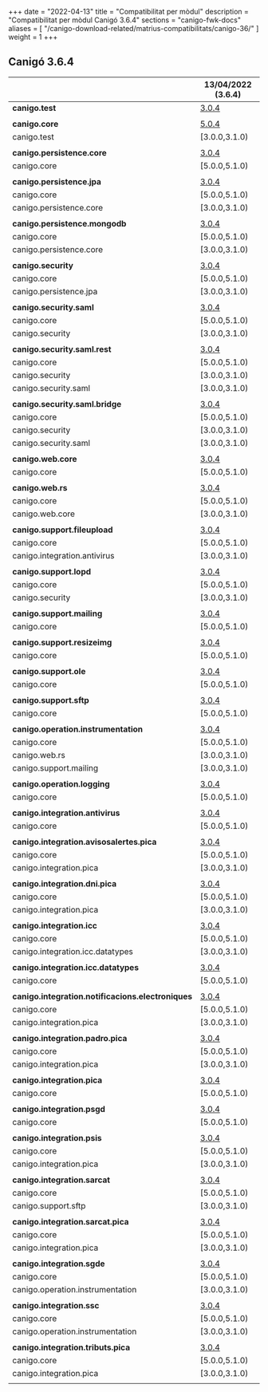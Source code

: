+++
date        = "2022-04-13"
title       = "Compatibilitat per mòdul"
description = "Compatibilitat per mòdul Canigó 3.6.4"
sections    = "canigo-fwk-docs"
aliases = [
    "/canigo-download-related/matrius-compatibilitats/canigo-36/"
]
weight      = 1
+++

## Canigó 3.6.4

|                                                   		| 13/04/2022 (3.6.4)																														|
|---------------------------------------------------		|------------------																															|
| **canigo.test**                                   		| [3.0.4](/canigo-fwk-docs/documentacio-llibreries/canigo.test/3.0.4/)  							|
|                                                   		|               																																|
| **canigo.core**                                   		| [5.0.4](/canigo-fwk-docs/documentacio-llibreries/canigo.core/5.0.4/)  							|
| canigo.test                                       		| [3.0.0,3.1.0)  			|
|                                                   		|               																																|
| **canigo.persistence.core**                        		| [3.0.4](/canigo-fwk-docs/documentacio-llibreries/canigo.persistence.core/3.0.4/) |
| canigo.core                                       		| [5.0.0,5.1.0)  																																|
|                                                   		|               																																|
| **canigo.persistence.jpa**                         		| [3.0.4](/canigo-fwk-docs/documentacio-llibreries/canigo.persistence.jpa/3.0.4/)		|
| canigo.core                                       		| [5.0.0,5.1.0)  																																|
| canigo.persistence.core                           		| [3.0.0,3.1.0)  																																|
|                                                   		|               																																|
| **canigo.persistence.mongodb**                     		| [3.0.4](/canigo-fwk-docs/documentacio-llibreries/canigo.persistence.mongodb/3.0.4/) |
| canigo.core                                       		| [5.0.0,5.1.0)  																																|
| canigo.persistence.core                           		| [3.0.0,3.1.0)  																																|
|                                                   		|               																																|
| **canigo.security**                                		| [3.0.4](/canigo-fwk-docs/documentacio-llibreries/canigo.security/3.0.4/) |
| canigo.core                                       		| [5.0.0,5.1.0)  																																|
| canigo.persistence.jpa                             		| [3.0.0,3.1.0)  																																|
|                                                   		|               																																|
| **canigo.security.saml**                           		| [3.0.4](/canigo-fwk-docs/documentacio-llibreries/canigo.security.saml/3.0.4/) |
| canigo.core                                       		| [5.0.0,5.1.0)  																																|
| canigo.security                                   		| [3.0.0,3.1.0) 																																|
|                                                   		|               																																|
| **canigo.security.saml.rest**                      		| [3.0.4](/canigo-fwk-docs/documentacio-llibreries/canigo.security.saml.rest/3.0.4/) |
| canigo.core                                       		| [5.0.0,5.1.0)  																																|
| canigo.security                                   		| [3.0.0,3.1.0) 																																|
| canigo.security.saml                               		| [3.0.0,3.1.0) 																																|
|                                                   		|               																																|
| **canigo.security.saml.bridge**                    		| [3.0.4](/canigo-fwk-docs/documentacio-llibreries/canigo.security.saml.bridge/3.0.4/) |
| canigo.core                                       		| [5.0.0,5.1.0)  																																|
| canigo.security                                   		| [3.0.0,3.1.0) 																																|
| canigo.security.saml                               		| [3.0.0,3.1.0) 																																|
|                                                   		|               																																|
| **canigo.web.core**                                		| [3.0.4](/canigo-fwk-docs/documentacio-llibreries/canigo.web.core/3.0.4/) |
| canigo.core                                       		| [5.0.0,5.1.0)  																																|
|                                                   		|               																																|
| **canigo.web.rs**                                  		| [3.0.4](/canigo-fwk-docs/documentacio-llibreries/canigo.web.rs/3.0.4/) |
| canigo.core                                       		| [5.0.0,5.1.0)  																																|
| canigo.web.core                                   		| [3.0.0,3.1.0) 																																|
|                                                   		|               																																	|
| **canigo.support.fileupload**                      		| [3.0.4](/canigo-fwk-docs/documentacio-llibreries/canigo.support.fileupload/3.0.4/) |
| canigo.core                                       		| [5.0.0,5.1.0)  																																|
| canigo.integration.antivirus                      		| [3.0.0,3.1.0) 																																|
|                                                   		|               																																|
| **canigo.support.lopd**                            		| [3.0.4](/canigo-fwk-docs/documentacio-llibreries/canigo.support.lopd/3.0.4/) |
| canigo.core                                       		| [5.0.0,5.1.0)  																																|
| canigo.security                                   		| [3.0.0,3.1.0) 																																|
|                                                   		|               																																|
| **canigo.support.mailing**                         		| [3.0.4](/canigo-fwk-docs/documentacio-llibreries/canigo.support.mailing/3.0.4/) |
| canigo.core                                       		| [5.0.0,5.1.0)  																																|
|                                                   		|               																																|
| **canigo.support.resizeimg**                         	| [3.0.4](/canigo-fwk-docs/documentacio-llibreries/canigo.support.resizeimg/3.0.4/) |
| canigo.core                                       		| [5.0.0,5.1.0)  																																|
|                                                   		|               																																|
| **canigo.support.ole**                             		| [3.0.4](/canigo-fwk-docs/documentacio-llibreries/canigo.support.ole/3.0.4/) |
| canigo.core                                       		| [5.0.0,5.1.0)  																																|
|                                                   		|               																																|
| **canigo.support.sftp**                            		| [3.0.4](/canigo-fwk-docs/documentacio-llibreries/canigo.support.sftp/3.0.4/) |
| canigo.core                                       		| [5.0.0,5.1.0)  																																|
|                                                   		|               																																|
| **canigo.operation.instrumentation**               		| [3.0.4](/canigo-fwk-docs/documentacio-llibreries/canigo.operation.instrumentation/3.0.4/) |
| canigo.core                                       		| [5.0.0,5.1.0)  																																|
| canigo.web.rs                                   			| [3.0.0,3.1.0) 																																|
| canigo.support.mailing                           			| [3.0.0,3.1.0) 																																|
|                                                   		|               																																|
| **canigo.operation.logging**                       		| [3.0.4](/canigo-fwk-docs/documentacio-llibreries/canigo.operation.logging/3.0.4/) |
| canigo.core                                       		| [5.0.0,5.1.0)  																																|
|                                                   		|               																																|
| **canigo.integration.antivirus**                   		| [3.0.4](/canigo-fwk-docs/documentacio-llibreries/canigo.integration.antivirus/3.0.4/) |
| canigo.core                                       		| [5.0.0,5.1.0)  																																|
|                                                   		|               																																|
| **canigo.integration.avisosalertes.pica**          		| [3.0.4](/canigo-fwk-docs/documentacio-llibreries/canigo.integration.avisosalertes.pica/3.0.4/) |
| canigo.core                                       		| [5.0.0,5.1.0)  																																|
| canigo.integration.pica                           		| [3.0.0,3.1.0) 																																|
|                                                   		|               																																|
| **canigo.integration.dni.pica**                    		| [3.0.4](/canigo-fwk-docs/documentacio-llibreries/canigo.integration.dni.pica/3.0.4/) |
| canigo.core                                       		| [5.0.0,5.1.0)  																																|
| canigo.integration.pica                           		| [3.0.0,3.1.0) 																																|
|                                                   		|               																																|
| **canigo.integration.icc**                         		| [3.0.4](/canigo-fwk-docs/documentacio-llibreries/canigo.integration.icc/3.0.4/) |
| canigo.core                                       		| [5.0.0,5.1.0)  																																|
| canigo.integration.icc.datatypes                  		| [3.0.0,3.1.0)  																																|
|                                                   		|               																																|
| **canigo.integration.icc.datatypes**               		| [3.0.4](/canigo-fwk-docs/documentacio-llibreries/canigo.integration.icc.datatypes/3.0.4/) |
| canigo.core                                       		| [5.0.0,5.1.0)  																																|
|                                                   		|               																																|
| **canigo.integration.notificacions.electroniques** 		| [3.0.4](/canigo-fwk-docs/documentacio-llibreries/canigo.integration.notificacions.electroniques/3.0.4/) |
| canigo.core                                       		| [5.0.0,5.1.0)  																																|
| canigo.integration.pica                           		| [3.0.0,3.1.0) 																																|
|                                                   		|               																																|
| **canigo.integration.padro.pica**                  		| [3.0.4](/canigo-fwk-docs/documentacio-llibreries/canigo.integration.padro.pica/3.0.4/) |
| canigo.core                                       		| [5.0.0,5.1.0)  																																|
| canigo.integration.pica                           		| [3.0.0,3.1.0) 																																|
|                                                   		|               																																|
| **canigo.integration.pica**                        		| [3.0.4](/canigo-fwk-docs/documentacio-llibreries/canigo.integration.pica/3.0.4/) |
| canigo.core                                       		| [5.0.0,5.1.0)  																																|
|                                                   		|               																																|
| **canigo.integration.psgd**                        		| [3.0.4](/canigo-fwk-docs/documentacio-llibreries/canigo.integration.psgd/3.0.4/) |
| canigo.core                                       		| [5.0.0,5.1.0)  																																|
|                                                   		|               																																|
| **canigo.integration.psis**                        		| [3.0.4](/canigo-fwk-docs/documentacio-llibreries/canigo.integration.psis/3.0.4/) |
| canigo.core                                       		| [5.0.0,5.1.0)  																																|
| canigo.integration.pica                           		| [3.0.0,3.1.0) 																																|
|                                                   		|               																																|
| **canigo.integration.sarcat**                      		| [3.0.4](/canigo-fwk-docs/documentacio-llibreries/canigo.integration.sarcat/3.0.4/) |
| canigo.core                                       		| [5.0.0,5.1.0)  																																|
| canigo.support.sftp                               		| [3.0.0,3.1.0) 																																|
|                                                   		|               																																|
| **canigo.integration.sarcat.pica**                 		| [3.0.4](/canigo-fwk-docs/documentacio-llibreries/canigo.integration.sarcat.pica/3.0.4/) |
| canigo.core                                       		| [5.0.0,5.1.0)  																																|
| canigo.integration.pica                           		| [3.0.0,3.1.0) 																																|
|                                                   		|               																																|
| **canigo.integration.sgde**                        		| [3.0.4](/canigo-fwk-docs/documentacio-llibreries/canigo.integration.sgde/3.0.4/) |
| canigo.core                                       		| [5.0.0,5.1.0)  																																|
| canigo.operation.instrumentation                  		| [3.0.0,3.1.0) 																																|
|                                                   		|               																																|
| **canigo.integration.ssc**                         		| [3.0.4](/canigo-fwk-docs/documentacio-llibreries/canigo.integration.ssc/3.0.4/) |
| canigo.core                                       		| [5.0.0,5.1.0)  																																|
| canigo.operation.instrumentation                  		| [3.0.0,3.1.0) 																																|
|                                                   		|               																																|
| **canigo.integration.tributs.pica**                		| [3.0.4](/canigo-fwk-docs/documentacio-llibreries/canigo.integration.tributs.pica/3.0.4/) |
| canigo.core                                       		| [5.0.0,5.1.0)  																																|
| canigo.integration.pica                           		| [3.0.0,3.1.0) 																																|
|                                                   		|       |
